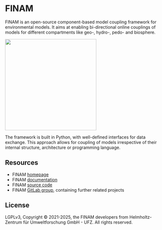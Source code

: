 # FINAM

FINAM is an open-source component-based model coupling framework for environmental models.
It aims at enabling bi-directional online couplings of models for different compartments like geo-, hydro-, pedo- and biosphere.

<a href="https://finam.pages.ufz.de" title="FINAM homepage" target="_blank">
  <img width="300" src="https://git.ufz.de/FINAM/finam/-/raw/main/docs/source/_static/logo_large.svg" />
</a>

The framework is built in Python, with well-defined interfaces for data exchange.
This approach allows for coupling of models irrespective of their internal structure, architecture or programming language.

## Resources

* FINAM [homepage](https://finam.pages.ufz.de)
* FINAM [documentation](https://finam.pages.ufz.de/finam/)
* FINAM [source code](https://git.ufz.de/FINAM/finam)
* FINAM [GitLab group](https://git.ufz.de/FINAM), containing further related projects

## License

LGPLv3, Copyright © 2021-2025, the FINAM developers from Helmholtz-Zentrum für Umweltforschung GmbH - UFZ. All rights reserved.
